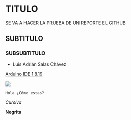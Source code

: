 # TITULO
SE VA A HACER LA PRUEBA DE UN REPORTE EL GITHUB
## SUBTITULO
### SUBSUBTITULO 
- Luis Adrián Salas Chávez

[Arduino IDE 1.8.19](https://www.arduino.cc/en/software)

![](https://github.com/AdrianSalasCh/PRUEBA1/blob/main/automatizaci%C3%B3n-industrial.jpg)

```
Hola ¿Cómo estas?
```

*Cursiva*

**Negrita**

